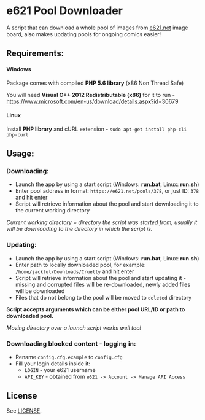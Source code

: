 # e621 Pool Downloader

A script that can download a whole pool of images from [e621.net](https://e621.net) image board, also makes updating pools for ongoing comics easier!

## Requirements:

#### Windows

Package comes with compiled **PHP 5.6 library** (x86 Non Thread Safe)

You will need **Visual C++ 2012 Redistributable (x86)** for it to run - https://www.microsoft.com/en-us/download/details.aspx?id=30679

#### Linux

Install **PHP library** and cURL extension - `sudo apt-get install php-cli php-curl`

## Usage:

### Downloading:
- Launch the app by using a start script (Windows: **run.bat**, Linux: **run.sh**)
- Enter pool address in format: `https://e621.net/pools/378`, or just ID: `378` and hit enter
- Script will retrieve information about the pool and start downloading it to the current working directory

_Current working directory = directory the script was started from, usually it will be downloading to the directory in which the script is._

### Updating:
- Launch the app by using a start script (Windows: **run.bat**, Linux: **run.sh**)
- Enter path to locally downloaded pool, for example: `/home/jacklul/Downloads/Cruelty` and hit enter
- Script will retrieve information about the pool and start updating it - missing and corrupted files will be re-downloaded, newly added files will be downloaded
- Files that do not belong to the pool will be moved to `deleted` directory

**Script accepts arguments which can be either pool URL/ID or path to downloaded pool.**

_Moving directory over a launch script works well too!_

### Downloading blocked content - logging in:

- Rename `config.cfg.example` to `config.cfg`
- Fill your login details inside it:
    - `LOGIN` - your e621 username
    - `API_KEY` - obtained from `e621 -> Account -> Manage API Access`

## License

See [LICENSE](https://github.com/jacklul/e621-Pool-Downloader/blob/master/LICENSE).
